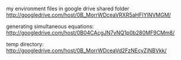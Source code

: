 my environment files in google drive shared folder http://googledrive.com/host/0B_MorrWDceaVRXR5aHFIYlNVMGM/

generating simultaneous equations: http://googledrive.com/host/0B04CAcgJN7vNQ1p0b280MF9CMm8/

temp directory: http://googledrive.com/host/0B_MorrWDceaVd2FzNEcyZjNBVkk/

